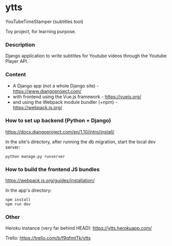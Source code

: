 # ytts #
YouTubeTimeStamper (subtitles tool)

Toy project, for learning purpose.

### Description ###
Django application to write subtitles for Youtube videos through the Youtube Player API.

### Content ###
* A Django app (not a whole Django site) - https://www.djangoproject.com/
* with frontend using the Vue.js framework - https://vuejs.org/
* and using the Webpack module bundler (+npm) - https://webpack.js.org/

### How to set up backend (Python + Django) ###
https://docs.djangoproject.com/en/1.10/intro/install/

In the site's directory, after running the db migration, start the local dev server:
```
python manage.py runserver
```
### How to build the frontend JS bundles ###
https://webpack.js.org/guides/installation/

In the app's directory:
```
npm install
npm run dev
```

### Other ###
Heroku instance (very far behind HEAD): https://ytts.herokuapp.com/

Trello: https://trello.com/b/f9qfmtTk/ytts
